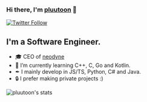 ### Hi there, I'm [pluutoon][website] 👋 

[![Twitter Follow](https://img.shields.io/twitter/follow/itspluutoon?color=1DA1F2&logo=twitter&style=for-the-badge)](https://twitter.com/itspluutoon)

## I'm a Software Engineer.

- 🎓 CEO of [neodyne][website2]
- 🧠 I’m currently learning C++, C, Go and Kotlin.
- ✒ I mainly develop in JS/TS, Python, C# and Java.
- 🔒 I prefer making private projects :)

[website]: https://www.pluutoon.xyz
[website2]: https://neodyne.xyz
[twitter]: https://twitter.com/itspluutoon

![pluutoon's stats](https://github-readme-stats.vercel.app/api?username=pluutoon&theme=tokyonight&count_private=true&show_icons=true)
